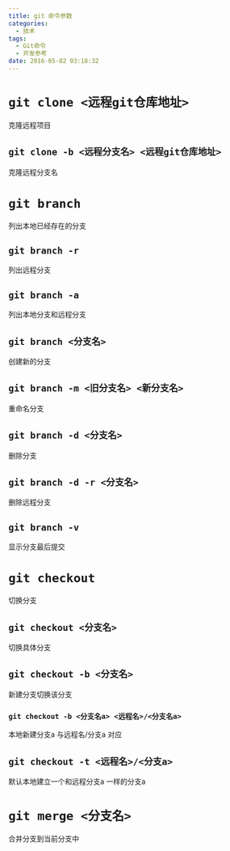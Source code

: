 ```yaml
---
title: git 命令参数
categories:
  - 技术
tags:
  - Git命令
  - 开发参考
date: 2016-05-02 03:18:32
---
```

# `git clone <远程git仓库地址>`
克隆远程项目
## `git clone -b <远程分支名> <远程git仓库地址>`
克隆远程分支名

# `git branch`   
列出本地已经存在的分支
## `git branch -r`
列出远程分支
## `git branch -a`
列出本地分支和远程分支
## `git branch <分支名>`
创建新的分支
## `git branch -m <旧分支名> <新分支名>`
重命名分支
## `git branch -d <分支名>`
删除分支
## `git branch -d -r <分支名>`
删除远程分支
## `git branch -v`
显示分支最后提交

# `git checkout`
切换分支
## `git checkout <分支名>`
切换具体分支
## `git checkout -b <分支名>`
新建分支切换该分支
### `git checkout -b <分支名a> <远程名>/<分支名a>`
本地新建分支a 与远程名/分支a 对应
## `git checkout -t <远程名>/<分支a>`
默认本地建立一个和远程分支a 一样的分支a

# `git merge <分支名>`
合并分支到当前分支中
